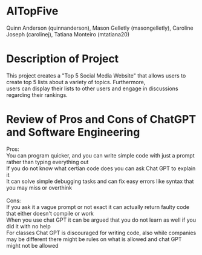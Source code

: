 # AITopFive
Quinn Anderson (quinnanderson), Mason Gelletly (masongelletly), Caroline Joseph (carolinej), Tatiana Monteiro (mtatiana20)   <br> 
# Description of Project
This project creates a "Top 5 Social Media Website" that allows users to create top 5 lists about a variety of topics. Furthermore, <br>
users can display their lists to other users and engage in discussions regarding their rankings. <be>
<br>
# Review of Pros and Cons of ChatGPT and Software Engineering
Pros: <br>
You can program quicker, and you can write simple code with just a prompt rather than typing everything out <br>
If you do not know what certian code does you can ask Chat GPT to explain it <br>
It can solve simple debugging tasks and can fix easy errors like syntax that you may miss or overthink <br>
<br>
Cons: <br>
If you ask it a vague prompt or not exact it can actually return faulty code that either doesn't compile or work <br>
When you use chat GPT it can be argued that you do not learn as well if you did it with no help <br>
For classes Chat GPT is discouraged for writing code, also while companies may be different there might be rules on what is allowed and chat GPT might not be allowed <br>
